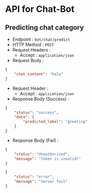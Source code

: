 # API for Chat-Bot

## Predicting chat category

-   Endpoint : `bot/chat/predict`
-   HTTP Method : `POST`
-   Request Headers :
    -   Accept : `application/json`
-   Request Body :

```json
{
    "chat_content": "halo"
}
```

-   Request Header :
    -   Accept : `application/json`
-   Response Body (Success) :

```json
{
    "status": "success",
    "data": {
        "predicted_label": "greeting"
    }
}
```

-   Response Body (Fail) :

```json
{
    "status": "Unauthorized",
    "message": "Token is invalid!"
}
```

```json
{
    "status": "error",
    "message": "Server fail"
}
```
